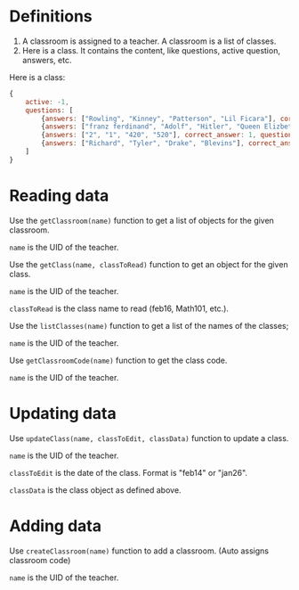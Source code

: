 # Definitions
1. A classroom is assigned to a teacher. A classroom is a list of classes.
2. Here is a class. It contains the content, like questions, active question, answers, etc.

Here is a class:
```javascript
{
    active: -1,
    questions: [
        {answers: ["Rowling", "Kinney", "Patterson", "Lil Ficara"], correct_answer: 1, question: "who wrote Harry Potter"},
        {answers: ["franz ferdinand", "Adolf", "Hitler", "Queen Elizbeth 2"], correct_answer: 1, question: "who's assination started the world war 1"},
        {answers: ["2", "1", "420", "520"], correct_answer: 1, question: "what is 1+1"},
        {answers: ["Richard", "Tyler", "Drake", "Blevins"], correct_answer: 1, question: "Ninja's first name"},
    ]
}
```

# Reading data
Use the `getClassroom(name)` function to get a list of objects for the given classroom.

`name` is the UID of the teacher.

Use the `getClass(name, classToRead)` function to get an object for the given class.

`name` is the UID of the teacher.

`classToRead` is the class name to read (feb16, Math101, etc.).

Use the `listClasses(name)` function to get a list of the names of the classes;

`name` is the UID of the teacher.

Use `getClassroomCode(name)` function to get the class code.

`name` is the UID of the teacher.

# Updating data
Use `updateClass(name, classToEdit, classData)` function to update a class.

`name` is the UID of the teacher.

`classToEdit` is the date of the class. Format is "feb14" or "jan26".

`classData` is the class object as defined above.

# Adding data
Use `createClassroom(name)` function to add a classroom. (Auto assigns classroom code)

`name` is the UID of the teacher.
